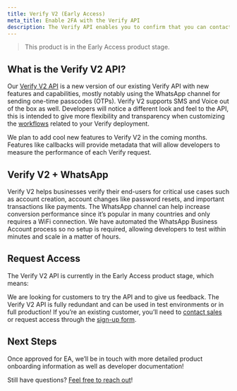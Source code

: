 ```yaml
---
title: Verify V2 (Early Access)
meta_title: Enable 2FA with the Verify API
description: The Verify API enables you to confirm that you can contact a user at a specific number.
---
```


> This product is in the Early Access product stage.

## What is the Verify V2 API?

Our [Verify V2 API](https://www.vonage.com/about-us/vonage-stories/early-access-verify-2/) is a new version of our existing Verify API with new features and capabilities, mostly notably using the WhatsApp channel for sending one-time passcodes (OTPs). Verify V2 supports SMS and Voice out of the box as well. Developers will notice a different look and feel to the API, this is intended to give more flexibility and transparency when customizing the [workflows](https://developer.vonage.com/verify/guides/workflows-and-events) related to your Verify deployment.

We plan to add cool new features to Verify V2 in the coming months. Features like callbacks will provide metadata that will allow developers to measure the performance of each Verify request.

## Verify V2 + WhatsApp

Verify V2 helps businesses verify their end-users for critical use cases such as account creation, account changes like password resets, and important transactions like payments. The WhatsApp channel can help increase conversion performance since it’s popular in many countries and only requires a WiFi connection. We have automated the WhatsApp Business Account process so no setup is required, allowing developers to test within minutes and scale in a matter of hours.

## Request Access

The Verify V2 API is currently in the Early Access product stage, which means:

We are looking for customers to try the API and to give us feedback. 
The Verify V2 API is fully redundant and can be used in test environments or in full production!
If you’re an existing customer, you’ll need to [contact sales](https://www.vonage.com/communications-apis/contact-api/?icmp=mainnav_talktoexpert_novalue) or request access through the [sign-up form](https://www.vonage.com/about-us/vonage-stories/early-access-verify-2/).

## Next Steps

Once approved for EA, we’ll be in touch with more detailed product onboarding information as well as developer documentation!

Still have questions? [Feel free to reach out](https://www.vonage.com/communications-apis/contact-api/?icmp=mainnav_talktoexpert_novalue)!
